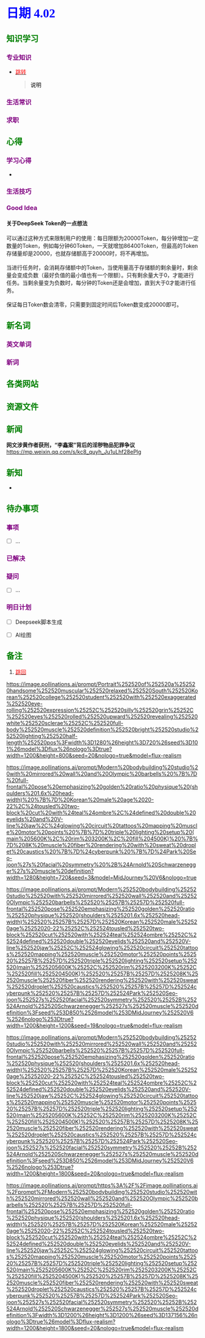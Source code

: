 ## <font color = blue face=楷体 size=6>日期 4.02 </font>

## <font color = green>知识学习 </font>
### <font color = purple>专业知识 </font>
+ <a id = "01-1">  [<font color = red>跳转</font>](#01-2)
   > <font color = o> 说明 </font>
### <font color = purple>生活常识 </font>

### <font color = purple>求职 </font>



## <font color = green>心得 </font>
### <font color = purple>学习心得 </font>
+ 
### <font color = purple>生活技巧 </font>

### <font color = purple>Good Idea </font>
#### 关于DeepSeek Token的一点想法
可以通过这种方式来限制用户的使用：每日限额为20000Token，每分钟增加一定数量的Token，例如每分钟60Token，一天就增加86400Token，但最高的Token存储量却是20000，也就存储额高于20000时，将不再增加。<br/><br/>当进行任务时，会消耗存储额中的Token，当使用量高于存储额的剩余量时，剩余量会变成负数（最好负值的最小值也有一个限额）。只有剩余量大于0，才能进行任务。当剩余量变为负数时，每分钟的Token还是会增加，直到大于0才能进行任务。<br/><br/>保证每日Token数会清零，只需要到固定时间后Token数变成20000即可。


## <font color = green>新名词 </font>
### <font color = purple>英文单词 </font>
### <font color = purple>新词 </font>



## <font color = green>各类网站 </font>


## <font color = green>资源文件 </font>


## <font color = green>新闻 </font>
**网文涉黄作者获刑，“李鑫案”背后的淫秽物品犯罪争议**  
https://mp.weixin.qq.com/s/kc8_quyh_Ju1uLhf28ePlg

## <font color = green>新知 </font>
+ 

## <font color = green>待办事项 </font>
### <font color = purple>事项 </font>
- [ ] ...
### <font color = purple>已解决 </font>
### <font color = purple>疑问 </font>
- [ ] ...
### <font color = purple>明日计划 </font>
- [ ] Deepseek脚本生成
- [ ] AI绘图


## <font color = green>备注 </font>
  1. <a id ="01-2">[<font color = red>跳回</font>](#01-1)

https://image.pollinations.ai/prompt/Portrait%252520of%252520a%252520handsome%252520muscular%252520relaxed%252520South%252520Korean%252520college%252520student%252520with%252520exaggerated%252520eye-rolling%252520expression%25252C%252520silly%252520grin%25252C%252520eyes%252520rolled%252520upward%252520revealing%252520white%252520sclerae%25252C%252520full-body%252520muscle%252520definition%252520bright%252520studio%252520lighting%252520half-length%252520pos%3Fwidth%3D1280%26height%3D720%26seed%3D101%26model%3Dflux%26nologo%3Dtrue?width=1200&height=800&seed=20&nologo=true&model=flux-realism



https://image.pollinations.ai/prompt/Modern%20bodybuilding%20studio%20with%20mirrored%20wall%20and%20Olympic%20barbells%20%7B%7D%20full-frontal%20pose%20emphasizing%20golden%20ratio%20physique%20(shoulders%201.6x%20head-width)%20%7B%7D%20Korean%20male%20age%2020-22%2C%24tousled%20two-block%20cut%20with%24teal%24ombre%2C%24defined%20double%20eyelids%20and%20V-line%20jaw%2C%24glowing%20circuit%20tattoos%20mapping%20muscle%20motor%20points%20%7B%7D%20triple%20lighting%20setup%20(main%205600K%2C%20rim%203200K%2C%20fill%204500K)%20%7B%7D%208K%20muscle%20fiber%20rendering%20with%20sweat%20droplet%20caustics%20%7B%7D%24cyberpunk%20%7B%7D%24Park%20Seo-joon%27s%20facial%20symmetry%20%2B%24Arnold%20Schwarzenegger%27s%20muscle%20definition?width=1280&height=720&seed=3&model=MidJourney%20V6&nologo=true

https://image.pollinations.ai/prompt/Modern%252520bodybuilding%252520studio%252520with%252520mirrored%252520wall%252520and%252520Olympic%252520barbells%252520%25257B%25257D%252520full-frontal%252520pose%252520emphasizing%252520golden%252520ratio%252520physique%252520(shoulders%2525201.6x%252520head-width)%252520%25257B%25257D%252520Korean%252520male%252520age%25252020-22%25252C%252524tousled%252520two-block%252520cut%252520with%252524teal%252524ombre%25252C%252524defined%252520double%252520eyelids%252520and%252520V-line%252520jaw%25252C%252524glowing%252520circuit%252520tattoos%252520mapping%252520muscle%252520motor%252520points%252520%25257B%25257D%252520triple%252520lighting%252520setup%252520(main%2525205600K%25252C%252520rim%2525203200K%25252C%252520fill%2525204500K)%252520%25257B%25257D%2525208K%252520muscle%252520fiber%252520rendering%252520with%252520sweat%252520droplet%252520caustics%252520%25257B%25257D%252524cyberpunk%252520%25257B%25257D%252524Park%252520Seo-joon%252527s%252520facial%252520symmetry%252520%25252B%252524Arnold%252520Schwarzenegger%252527s%252520muscle%252520definition%3Fseed%253D850%2526model%253DMidJourney%252520V6%2526nologo%253Dtrue?width=1200&height=1200&seed=19&nologo=true&model=flux-realism


https://image.pollinations.ai/prompt/Modern%252520bodybuilding%252520studio%252520with%252520mirrored%252520wall%252520and%252520Olympic%252520barbells%252520%25257B%25257D%252520full-frontal%252520pose%252520emphasizing%252520golden%252520ratio%252520physique%252520(shoulders%2525201.6x%252520head-width)%252520%25257B%25257D%252520Korean%252520male%252520age%25252020-22%25252C%252524tousled%252520two-block%252520cut%252520with%252524teal%252524ombre%25252C%252524defined%252520double%252520eyelids%252520and%252520V-line%252520jaw%25252C%252524glowing%252520circuit%252520tattoos%252520mapping%252520muscle%252520motor%252520points%252520%25257B%25257D%252520triple%252520lighting%252520setup%252520(main%2525205600K%25252C%252520rim%2525203200K%25252C%252520fill%2525204500K)%252520%25257B%25257D%2525208K%252520muscle%252520fiber%252520rendering%252520with%252520sweat%252520droplet%252520caustics%252520%25257B%25257D%252524cyberpunk%252520%25257B%25257D%252524Park%252520Seo-joon%252527s%252520facial%252520symmetry%252520%25252B%252524Arnold%252520Schwarzenegger%252527s%252520muscle%252520definition%3Fseed%253D850%2526model%253DMidJourney%252520V6%2526nologo%253Dtrue?width=1200&height=1800&seed=20&nologo=true&model=flux-realism

https://image.pollinations.ai/prompt/https%3A%2F%2Fimage.pollinations.ai%2Fprompt%2FModern%252520bodybuilding%252520studio%252520with%252520mirrored%252520wall%252520and%252520Olympic%252520barbells%252520%25257B%25257D%252520full-frontal%252520pose%252520emphasizing%252520golden%252520ratio%252520physique%252520(shoulders%2525201.6x%252520head-width)%252520%25257B%25257D%252520Korean%252520male%252520age%25252020-22%25252C%252524tousled%252520two-block%252520cut%252520with%252524teal%252524ombre%25252C%252524defined%252520double%252520eyelids%252520and%252520V-line%252520jaw%25252C%252524glowing%252520circuit%252520tattoos%252520mapping%252520muscle%252520motor%252520points%252520%25257B%25257D%252520triple%252520lighting%252520setup%252520(main%2525205600K%25252C%252520rim%2525203200K%25252C%252520fill%2525204500K)%252520%25257B%25257D%2525208K%252520muscle%252520fiber%252520rendering%252520with%252520sweat%252520droplet%252520caustics%252520%25257B%25257D%252524cyberpunk%252520%25257B%25257D%252524Park%252520Seo-joon%252527s%252520facial%252520symmetry%252520%25252B%252524Arnold%252520Schwarzenegger%252527s%252520muscle%252520definition%3Fwidth%3D1200%26height%3D1200%26seed%3D137156%26nologo%3Dtrue%26model%3Dflux-realism?width=1200&height=1800&seed=20&nologo=true&model=flux-realism

<!--stackedit_data:
eyJoaXN0b3J5IjpbNzA2MjAwMjIxLC0xMTE4Njk4NDQ5LC0xNT
A2OTY5MjQxLDMwNzMxNTQzNCwtMTg0NzE3MTIzOSwxNjU1MDAz
MTk0LDIwODQwNTY1ODcsMTM5MzAyNzIzOSwtMTU1NzM5MjI3LC
0xMDI2MDg3NzAsLTIwODg1NzE0OTUsLTg4MzgxOTE5OCwxOTU2
MTI5NjM2LC03MTc3MzQxODYsLTc5NTYxMDQ0MiwxNTYyMzYzNT
kyLDY4OTc5MjY0OF19
-->